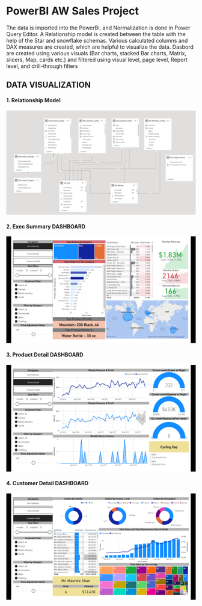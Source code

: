 # PowerBI AW Sales Project
The data is imported into the PowerBi, and Normalization is done in Power Query Editor. A Relationship model is created between the table with the help of the Star and snowflake schemas. Various calculated columns and DAX measures are created, which are helpful to visualize the data. Dasbord are created using various visuals (Bar charts, stacked Bar charts, Matrix, slicers, Map, cards etc.) and filtered using visual level, page level, Report level, and drill-through filters

## DATA VISUALIZATION

#### 1. Relationship Model
![(Table_Relationship.png)](https://github.com/Harsha-Pulagam/PowerBI_AW_Sales_Project/blob/ccf75411d3095db161236b9eefa82975918e0402/Table_Relationship.png)

#### 2. Exec Summary DASHBOARD
![(DashBoard/Exec_Summary.png)](https://github.com/Harsha-Pulagam/PowerBI_AW_Sales_Project/blob/7ed9b33807d5c366a3863f222ec8afe8e9d88a56/DashBoard/Exec_Summary.png)

#### 3. Product Detail DASHBOARD
![(DashBoard/Product_Detail.png)](https://github.com/Harsha-Pulagam/PowerBI_AW_Sales_Project/blob/7ed9b33807d5c366a3863f222ec8afe8e9d88a56/DashBoard/Product_Detail.png)

#### 4. Customer Detail DASHBOARD
![(DashBoard/Customer_Detail.png)](https://github.com/Harsha-Pulagam/PowerBI_AW_Sales_Project/blob/7ed9b33807d5c366a3863f222ec8afe8e9d88a56/DashBoard/Customer_Detail.png)
